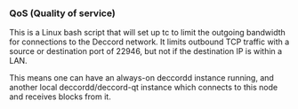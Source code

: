 ### QoS (Quality of service) ###

This is a Linux bash script that will set up tc to limit the outgoing bandwidth for connections to the Deccord network. It limits outbound TCP traffic with a source or destination port of 22946, but not if the destination IP is within a LAN.

This means one can have an always-on deccordd instance running, and another local deccordd/deccord-qt instance which connects to this node and receives blocks from it.
